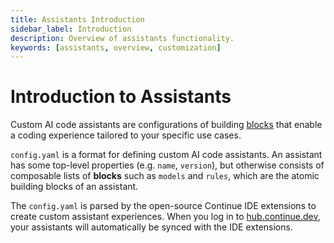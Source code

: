 ```yaml
---
title: Assistants Introduction
sidebar_label: Introduction
description: Overview of assistants functionality.
keywords: [assistants, overview, customization]
---
```


# Introduction to Assistants

Custom AI code assistants are configurations of building [blocks](../customization/blocks/intro.md) that enable a coding experience tailored to your specific use cases.

`config.yaml` is a format for defining custom AI code assistants. An assistant has some top-level properties (e.g. `name`, `version`), but otherwise consists of composable lists of **blocks** such as `models` and `rules`, which are the atomic building blocks of an assistant.

The `config.yaml` is parsed by the open-source Continue IDE extensions to create custom assistant experiences. When you log in to [hub.continue.dev](https://hub.continue.dev/), your assistants will automatically be synced with the IDE extensions.

